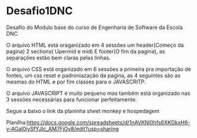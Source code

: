 # Desafio1DNC
Desafio do Modulo base do curso de Engenharia de Software da Escola DNC

O arquivo HTML está oraganizado em 4 sessões um header(Começo da pagina) 2 sections( Upermid e mid) E footer(O fim da pagina), as separações estão bem claras pelas linhas.

O arquivo CSS está organizado em 6 sessões a primeira pra importação de fontes, um css reset e padroniazação da pagina, as 4 seguintes são as mesmas do HTML e por fim classes para o JAVASCRITP.

O arquivo JAVASCRIPT é muito pequeno mas também está organizado nas 3 sessões necessárias para funcionar perfeitamente.

Segue a baixo o link da planinha sheet monkey e hospedagem

Planilha:https://docs.google.com/spreadsheets/d/1nAVKNl0hfs6XKGkxH6-y-AGal0iySfYJlc_AM7FjOv8/edit?usp=sharing

